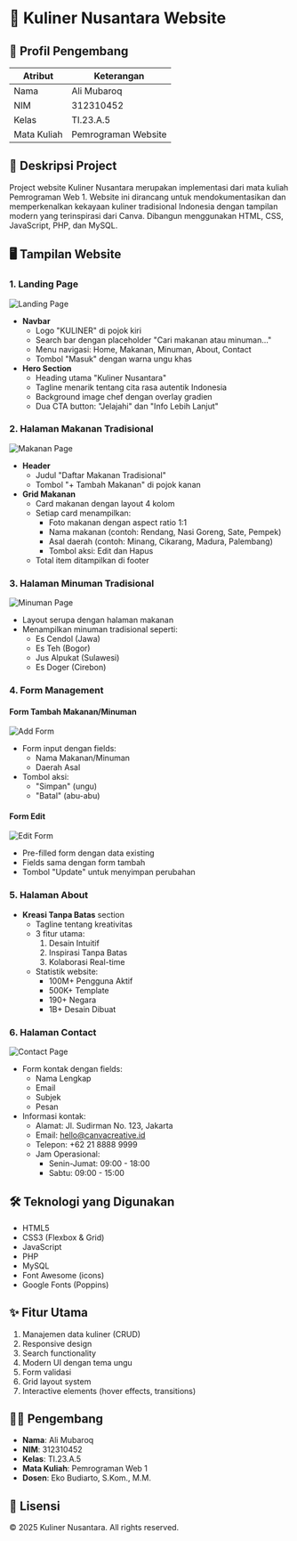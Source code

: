 # 🍱 Kuliner Nusantara Website

## 👤 Profil Pengembang
| Atribut | Keterangan |
|---------|------------|
| Nama | Ali Mubaroq |
| NIM | 312310452 |
| Kelas | TI.23.A.5 |
| Mata Kuliah | Pemrograman Website |

## 📝 Deskripsi Project
Project website Kuliner Nusantara merupakan implementasi dari mata kuliah Pemrograman Web 1. Website ini dirancang untuk mendokumentasikan dan memperkenalkan kekayaan kuliner tradisional Indonesia dengan tampilan modern yang terinspirasi dari Canva. Dibangun menggunakan HTML, CSS, JavaScript, PHP, dan MySQL.

## 🖥️ Tampilan Website

### 1. Landing Page
![Landing Page](images/tampilan/home.png)
- **Navbar**
  - Logo "KULINER" di pojok kiri
  - Search bar dengan placeholder "Cari makanan atau minuman..."
  - Menu navigasi: Home, Makanan, Minuman, About, Contact
  - Tombol "Masuk" dengan warna ungu khas
- **Hero Section**
  - Heading utama "Kuliner Nusantara"
  - Tagline menarik tentang cita rasa autentik Indonesia
  - Background image chef dengan overlay gradien
  - Dua CTA button: "Jelajahi" dan "Info Lebih Lanjut"

### 2. Halaman Makanan Tradisional
![Makanan Page](images/tampilan/makananview.png)
- **Header**
  - Judul "Daftar Makanan Tradisional"
  - Tombol "+ Tambah Makanan" di pojok kanan
- **Grid Makanan**
  - Card makanan dengan layout 4 kolom
  - Setiap card menampilkan:
    - Foto makanan dengan aspect ratio 1:1
    - Nama makanan (contoh: Rendang, Nasi Goreng, Sate, Pempek)
    - Asal daerah (contoh: Minang, Cikarang, Madura, Palembang)
    - Tombol aksi: Edit dan Hapus
  - Total item ditampilkan di footer

### 3. Halaman Minuman Tradisional
![Minuman Page](images/tampilan/minumanview.png)
- Layout serupa dengan halaman makanan
- Menampilkan minuman tradisional seperti:
  - Es Cendol (Jawa)
  - Es Teh (Bogor)
  - Jus Alpukat (Sulawesi)
  - Es Doger (Cirebon)

### 4. Form Management
#### Form Tambah Makanan/Minuman
![Add Form](images/tampilan/makananadd.png)
- Form input dengan fields:
  - Nama Makanan/Minuman
  - Daerah Asal
- Tombol aksi:
  - "Simpan" (ungu)
  - "Batal" (abu-abu)

#### Form Edit
![Edit Form](images/tampilan/updateminuman.png)
- Pre-filled form dengan data existing
- Fields sama dengan form tambah
- Tombol "Update" untuk menyimpan perubahan

### 5. Halaman About
- **Kreasi Tanpa Batas** section
  - Tagline tentang kreativitas
  - 3 fitur utama:
    1. Desain Intuitif
    2. Inspirasi Tanpa Batas
    3. Kolaborasi Real-time
  - Statistik website:
    - 100M+ Pengguna Aktif
    - 500K+ Template
    - 190+ Negara
    - 1B+ Desain Dibuat

### 6. Halaman Contact
![Contact Page](images/tampilan/contact.png)
- Form kontak dengan fields:
  - Nama Lengkap
  - Email
  - Subjek
  - Pesan
- Informasi kontak:
  - Alamat: Jl. Sudirman No. 123, Jakarta
  - Email: hello@canvacreative.id
  - Telepon: +62 21 8888 9999
  - Jam Operasional:
    - Senin-Jumat: 09:00 - 18:00
    - Sabtu: 09:00 - 15:00

## 🛠️ Teknologi yang Digunakan
- HTML5
- CSS3 (Flexbox & Grid)
- JavaScript
- PHP
- MySQL
- Font Awesome (icons)
- Google Fonts (Poppins)

## ✨ Fitur Utama
1. Manajemen data kuliner (CRUD)
2. Responsive design
3. Search functionality
4. Modern UI dengan tema ungu
5. Form validasi
6. Grid layout system
7. Interactive elements (hover effects, transitions)

## 👨‍💻 Pengembang
- **Nama**: Ali Mubaroq
- **NIM**: 312310452
- **Kelas**: TI.23.A.5
- **Mata Kuliah**: Pemrograman Web 1
- **Dosen**: Eko Budiarto, S.Kom., M.M.

## 📄 Lisensi
© 2025 Kuliner Nusantara. All rights reserved.
